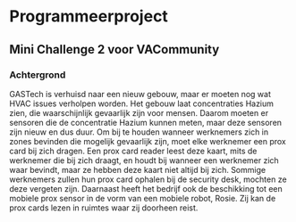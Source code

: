 # Programmeerproject
## Mini Challenge 2 voor VACommunity
### Achtergrond
GASTech is verhuisd naar een nieuw gebouw, maar er moeten nog wat HVAC issues verholpen worden. Het gebouw laat concentraties Hazium zien, die waarschijnlijk gevaarlijk zijn voor mensen. Daarom moeten er sensoren die de concentratie Hazium kunnen meten, maar deze sensoren zijn nieuw en dus duur. Om bij te houden wanneer werknemers zich in zones bevinden die mogelijk gevaarlijk zijn, moet elke werknemer een prox card bij zich dragen. Een prox card reader leest deze kaart, mits de werknemer die bij zich draagt, en houdt bij wanneer een werknemer zich waar bevindt, maar ze hebben deze kaart niet altijd bij zich. Sommige werknemers zullen hun prox card ophalen bij de security desk, mochten ze deze vergeten zijn. Daarnaast heeft het bedrijf ook de beschikking tot een mobiele prox sensor in de vorm van een mobiele robot, Rosie. Zij kan de prox cards lezen in ruimtes waar zij doorheen reist.
